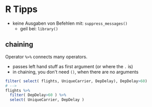 # R Tipps

- keine Ausgaben von Befehlen mit: `suppress_messages()`
  * geil bei: `library()`

## chaining 

Operator `%>%` connects many operators.

* passes left hand stuff as first argument (or where the `.` is)
* in chaining, you don't need `()`, when there are no arguments

```R
filter( select( flights, UniqueCarrier, DepDelay), DepDelay>60)
# -->
flights %>%
  filter( DepDelay>60 ) %>%
  select( UniqueCarrier, DepDelay )
```

